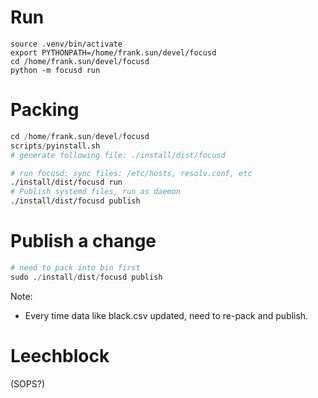 
# Run

```
source .venv/bin/activate
export PYTHONPATH=/home/frank.sun/devel/focusd
cd /home/frank.sun/devel/focusd
python -m focusd run
```

# Packing

```s
cd /home/frank.sun/devel/focusd
scripts/pyinstall.sh
# generate following file: ./install/dist/focusd
```

```sh
# run focusd: sync files: /etc/hosts, resolv.conf, etc
./install/dist/focusd run
# Publish systemd files, run as daemon 
./install/dist/focusd publish
```

# Publish a change

```s
# need to pack into bin first
sudo ./install/dist/focusd publish
```

Note:

*  Every time data like black.csv updated, need to re-pack and publish. 

# Leechblock

(SOPS?)
